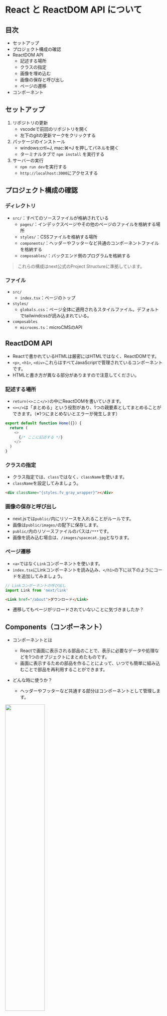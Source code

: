 # React と ReactDOM API について

## 目次

- セットアップ
- プロジェクト構成の確認
- ReactDOM API
  - 記述する場所
  - クラスの指定
  - 画像を埋め込む
  - 画像の保存と呼び出し
  - ページの遷移
- コンポーネント

## セットアップ

1. リポジトリの更新
   - vscodeで前回のリポジトリを開く
   - 左下のgitの更新マークをクリックする
2. パッケージのインストール
   - windows:crtl+J, mac:⌘+J を押してパネルを開く
   - ターミナルタブで `npm install` を実行する
3. サーバーの実行
   - `npm run dev`を実行する
   - `http://localhost:3000`にアクセスする

## プロジェクト構成の確認

### ディレクトリ

- `src/`：すべてのソースファイルが格納されている
  - `pages/`：インデックスページやその他のページのファイルを格納する場所
  - `styles/`：CSSファイルを格納する場所
  - `components/`：ヘッダーやフッターなど共通のコンポーネントファイルを格納する
  - `composables/`：バックエンド側のプログラムを格納する

> これらの構成はnext公式のProject Structureに準拠しています。

### ファイル

- `src/`
  - `index.tsx`：ページのトップ
- `styles/`
  - `globals.css`：ページ全体に適用されるスタイルファイル。デフォルトでtailwindcssが読み込まれている。
- `composables`
  - `microcms.ts`：microCMSのAPI

## ReactDOM API

- Reactで書かれているHTMLは厳密にはHTMLではなく、ReactDOMです。
- `<p>`, `<h1>`, `<div>`これらはすべてJavaScriptで管理されているコンポーネントです。
- HTMLと書き方が異なる部分がありますので注意してください。

### 記述する場所

- `return(<>ここ</>)`の中にReactDOMを書いていきます。
- `<></>`は「まとめる」という役割があり、1つの親要素としてまとめることができます。（※1つにまとめないとエラーが発生します）

```ts
export default function Home({}) {
  return (
    <>
      {/* ここに記述する */}
    </>
  )
}
```

### クラスの指定

- クラス指定では、`class`ではなく、`className`を使います。
- `className`を設定してみましょう。

```html
<div className="{styles.fv_gray_wrapper}"></div>
```

### 画像の保存と呼び出し

- next.jsでは`public/`内にリソースを入れることがルールです。
- 画像は`public/images/`の配下に保存します。
- `public/`内のリソースファイルのパスは`/***`です。
- 画像を読み込む場合は、`/images/spacecat.jpg`となります。

### ページ遷移

- `<a>`ではなく`Link`コンポーネントを使います。
- `index.tsx`にLinkコンポーネントを読み込み、`</h1>`の下に以下のようにコードを追加してみましょう。

```ts
// Linkコンポーネントの呼び出し
import Link from 'next/link'
```

```html
<Link href="/about">ダウンロード</Link>
```

- 遷移してもページがリロードされていないことに気づきましたか？

## Components（コンポーネント）

- コンポーネントとは

  - Reactで画面に表示される部品のことで、表示に必要なデータや処理などを1つのオブジェクトにまとめたものです。
  - 画面に表示するための部品を作ることによって、いつでも簡単に組み込むことで部品を再利用することができます。

- どんな時に使うか？
  - ヘッダーやフッターなど共通する部分はコンポーネントとして管理します。

<img width="50%" src="https://yoheiko.com/wp-content/uploads/2021/02/image-2.png" />

- コンポーネントファイルは`src/components/`内に格納します。
- `src/components/Header.tsx`を開いてみましょう。
- ヘッダーを追加してみましょう。

```tsx
import Header from '@/components/Header'
```

```tsx
<Header />
```

## Composables（コンポーザブル）

- コンポーザブルは、フロント側のロジックを作るときに使われるJavaScriptのプログラム群のことです。
- 例えば
  - 入力フォームの検証を行ったり
  - ログインロジックをつけたり
  - microCMSとのやりとりも
  - コンポーザブルとして管理します。
- `src/composables`内をみてみましょう。
- `microcms.ts`があります。このファイルは記事を取得するロジックが組まれているのでコンポーザブルで管理します。
